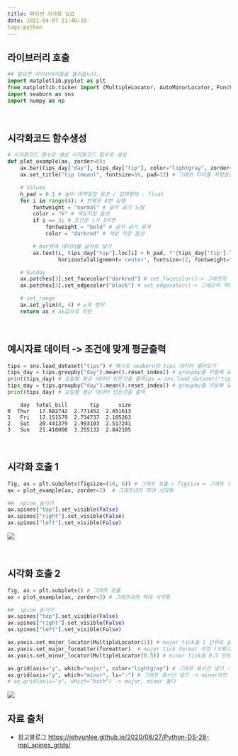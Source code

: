 ```yaml
---
title: 파이썬 시각화 실습
date: 2021-04-07 11:46:18
tags:python
---
```

## 라이브러리 호출
```python
## 필요한 라이브러리들을 불러옵니다.
import matplotlib.pyplot as plt 
from matplotlib.ticker import (MultipleLocator, AutoMinorLocator, FuncFormatter)
import seaborn as sns
import numpy as np
```
<br>

## 시각화코드 함수생성
```python
# 시각화코드 함수로 생성 시각화코드 함수로 생성
def plot_example(ax, zorder=0):
    ax.bar(tips_day["day"], tips_day["tip"], color="lightgray", zorder=zorder) # 요일별 평균데이터를 bar plot으로 만들기
    ax.set_title("tip (mean)", fontsize=16, pad=12) # 그래프 타이틀 지정옵션 

    # Values
    h_pad = 0.1 # 높이 여백설정 옵션 / 입력형태 : float
    for i in range(4): # 반복문 4번 실행
        fontweight = "normal" # 글자 굵기 노말 
        color = "k" # 색상지정 옵션
        if i == 3: # 조건문 i가 3이면
            fontweight = "bold" # 글자 굵기 굵게
            color = "darkred" # 색상 지정 옵션

        # bar위에 데이터를 글자로 넣기 
        ax.text(i, tips_day["tip"].loc[i] + h_pad, f"{tips_day['tip'].loc[i]:0.2f}", 
                horizontalalignment='center', fontsize=12, fontweight=fontweight, color=color)

    # Sunday
    ax.patches[3].set_facecolor("darkred") # set_facecolor()-> 그래프의 막대 색상지정 짙은 빨강
    ax.patches[3].set_edgecolor("black") # set_edgecolor()-> 그래프의 막대 테두리 색지정 검정

    # set_range
    ax.set_ylim(0, 4) # y축 범위
    return ax # ax값으로 리턴
```
<br>

## 예시자료 데이터 -> 조건에 맞게 평균출력
```python
tips = sns.load_dataset("tips") # 예시로 seaborn의 tips 데이터 불러오기
tips_day = tips.groupby("day").mean().reset_index() # groupby를 이용해 요일별 평균 데이터 생성
print(tips_day) # 요일별 평균 데이터 만든것을 출력ips = sns.load_dataset("tips") # 예시로 seaborn의 tips 데이터 불러오기
tips_day = tips.groupby("day").mean().reset_index() # groupby를 이용해 요일별 평균 데이터 생성
print(tips_day) # 요일별 평균 데이터 만든것을 출력
```

        day  total_bill       tip      size
    0  Thur   17.682742  2.771452  2.451613
    1   Fri   17.151579  2.734737  2.105263
    2   Sat   20.441379  2.993103  2.517241
    3   Sun   21.410000  3.255132  2.842105
    
<br>

## 시각화 호출 1
```python
fig, ax = plt.subplots(figsize=(10, 6)) # 그래프 호출 / figsize = 그래프 크기옵션
ax = plot_example(ax, zorder=2)  # 그래프내의 막대 시각화

##  spine 숨기기  
ax.spines["top"].set_visible(False) 
ax.spines["right"].set_visible(False)
ax.spines["left"].set_visible(False)
```



![](/image/image3/output_5_0.png)
    

<br>

## 시각화 호출 2
```python
fig, ax = plt.subplots() # 그래프 호출 
ax = plot_example(ax, zorder=2) # 그래프내의 막대 시각화

##  spine 숨기기  
ax.spines["top"].set_visible(False)
ax.spines["right"].set_visible(False)
ax.spines["left"].set_visible(False)

ax.yaxis.set_major_locator(MultipleLocator(1)) # major tick을 1 단위로 설정
ax.yaxis.set_major_formatter(formatter)  # major tick format 지정 (오류가 나면 matplotlib upgrade)
ax.yaxis.set_minor_locator(MultipleLocator(0.5)) # minor tick을 0.5 단위로 지정

ax.grid(axis="y", which="major", color="lightgray") # 그래프 표시선 넣기 -> major라인 실선
ax.grid(axis="y", which="minor", ls=":") # 그래프 표시선 넣기 -> minor라인 점선
# ax.grid(axis="y", which="both") -> major, minor 둘다  
```


    
![](/image/image3/output_6_0.png)

    


## 자료 출처 
* 참고블로그
    <https://jehyunlee.github.io/2020/08/27/Python-DS-28-mpl_spines_grids/>